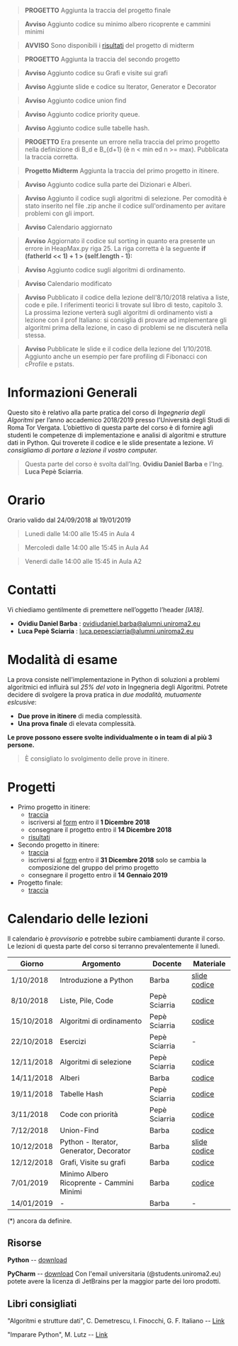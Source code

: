 > **PROGETTO** Aggiunta la traccia del progetto finale 

> **Avviso** Aggiunto codice su minimo albero ricoprente e cammini minimi

> **AVVISO** Sono disponibili i [risultati][16] del progetto di midterm

> **PROGETTO** Aggiunta la traccia del secondo progetto

> **Avviso** Aggiunto codice su Grafi e visite sui grafi

> **Avviso** Aggiunte slide e codice su Iterator, Generator e Decorator

> **Avviso** Aggiunto codice union find

> **Avviso** Aggiunto codice priority queue.

> **Avviso** Aggiunto codice sulle tabelle hash.

> **PROGETTO** Era presente un errore nella traccia del primo progetto nella definizione di B_d e B_{d+1} (è n < min ed n >= max). Pubblicata la traccia corretta.

> **Progetto Midterm** Aggiunta la traccia del primo progetto in itinere.

> **Avviso** Aggiunto codice sulla parte dei Dizionari e Alberi.

> **Avviso** Aggiunto il codice sugli algoritmi di selezione. Per comodità è stato inserito nel file .zip anche il codice sull'ordinamento per avitare problemi con gli import.

> **Avviso** Calendario aggiornato

> **Avviso** Aggiornato il codice sul sorting in quanto era presente un errore in HeapMax.py riga 25. La riga corretta è la seguente **if (fatherId << 1) + 1 > (self.length - 1):**

> **Avviso** Aggiunto codice sugli algoritmi di ordinamento. 

> **Avviso** Calendario modificato

> **Avviso** Pubblicato il codice della lezione dell'8/10/2018 relativa a liste, code e pile. I riferimenti teorici li trovate sul libro di testo, capitolo 3. La prossima lezione verterà sugli algoritmi di ordinamento visti a lezione con il prof Italiano: si consiglia di provare ad implementare gli algoritmi prima della lezione, in caso di problemi se ne discuterà nella stessa.

> **Avviso** Pubblicate le slide e il codice della lezione del 1/10/2018. Aggiunto anche un esempio per fare profiling di Fibonacci con cProfile e pstats.

# Informazioni Generali
Questo sito è relativo alla parte pratica del corso di *Ingegneria degli Algoritmi* per l’anno accademico 2018/2019 presso l'Università degli Studi di Roma Tor Vergata.
L’obiettivo di questa parte del corso è di fornire agli studenti le competenze di implementazione e analisi di algoritmi e strutture dati in Python.
Qui troverete il codice e le slide presentate a lezione. *Vi consigliamo di portare a lezione il vostro computer.*

> Questa parte del corso è svolta dall’Ing. **Ovidiu Daniel Barba** e l'Ing. **Luca Pepè Sciarria**.


# Orario
Orario valido dal 24/09/2018 al 19/01/2019

> Lunedi dalle 14:00 alle 15:45 in Aula 4

> Mercoledi dalle 14:00 alle 15:45 in Aula A4

> Venerdi dalle 14:00 alle 15:45 in Aula A2


# Contatti
Vi chiediamo gentilmente di premettere nell’oggetto l’header *[IA18]*.

* **Ovidiu Daniel Barba** : [ovidiudaniel.barba@alumni.uniroma2.eu](mailto:ovidiudaniel.barba@alumni.uniroma2.eu)
* **Luca Pepè Sciarria** : [luca.pepesciarria@alumni.uniroma2.eu](mailto:luca.pepesciarria@alumni.uniroma2.eu)


# Modalità di esame
La prova consiste nell'implementazione in Python di soluzioni a problemi algoritmici ed influirà sul *25% del voto* in Ingegneria degli Algoritmi.
Potrete decidere di svolgere la prova pratica in *due modalità, mutuamente eslcusive*:
* **Due prove in itinere** di media complessità.
* **Una prova finale** di elevata complessità.

**Le prove possono essere svolte individualmente o in team di al più 3 persone.**

> È consigliato lo svolgimento delle prove in itinere.


# Progetti

* Primo progetto in itinere:
    * [traccia][7]
    * iscriversi al [form][8] entro il **1 Dicembre 2018**
    * consegnare il progetto entro il **14 Dicembre 2018**
    * [risultati][16]
* Secondo progetto in itinere:
    * [traccia][15]
    * iscriversi al [form][8] entro il **31 Dicembre 2018** solo se cambia la composizione del gruppo del primo progetto
    * consegnare il progetto entro il **14 Gennaio 2019**
* Progetto finale:
    * [traccia][18]

# Calendario delle lezioni
Il calendario è *provvisorio* e potrebbe subire cambiamenti durante il corso. Le lezioni di questa parte del corso si terranno prevalentemente il lunedì.


| Giorno     | Argomento                            | Docente      | Materiale               |
|------------|--------------------------------------|--------------|-------------------------|
| 1/10/2018  | Introduzione a Python                | Barba        | [slide][1] [codice][2]|         
| 8/10/2018  | Liste, Pile, Code                    | Pepè Sciarria| [codice][3]          |
| 15/10/2018 | Algoritmi di ordinamento             | Pepè Sciarria| [codice][4]          |
| 22/10/2018 | Esercizi                             | Pepè Sciarria| -          |
| 12/11/2018 | Algoritmi di selezione               | Pepè Sciarria| [codice][5]           |
| 14/11/2018 | Alberi                               | Barba        | [codice][6]          |
| 19/11/2018 | Tabelle Hash                         | Pepè Sciarria| [codice][9]          |
| 3/11/2018  | Code con priorità                    | Pepè Sciarria| [codice][10]          |
| 7/12/2018  | Union-Find                           | Barba        | [codice][11]          |
| 10/12/2018 | Python - Iterator, Generator, Decorator| Barba      |[slide][13] [codice][12] |
| 12/12/2018 | Grafi, Visite su grafi               | Barba        | [codice][14]          |
| 7/01/2019  | Minimo Albero Ricoprente - Cammini Minimi | Barba        | [codice][17]          |
| 14/01/2019 | -                  | Barba            | -          |

(\*) ancora da definire.

[1]:https://raw.githubusercontent.com/uniroma2-algorithms/ingegneria-algoritmi-2018/content/slide/1_python.pdf
[2]:https://raw.githubusercontent.com/uniroma2-algorithms/ingegneria-algoritmi-2018/content/codice/1_python.zip
[3]:https://raw.githubusercontent.com/uniroma2-algorithms/ingegneria-algoritmi-2018/content/codice/2_linked_ds.zip
[4]:https://raw.githubusercontent.com/uniroma2-algorithms/ingegneria-algoritmi-2018/content/codice/3_sorting.zip
[5]:https://raw.githubusercontent.com/uniroma2-algorithms/ingegneria-algoritmi-2018/content/codice/4_selection.zip
[6]:https://raw.githubusercontent.com/uniroma2-algorithms/ingegneria-algoritmi-2018/content/codice/5_dictionarytrees.zip

[7]:https://raw.githubusercontent.com/uniroma2-algorithms/ingegneria-algoritmi-2018/content/projec_1_IA_18_19.pdf
[8]:https://docs.google.com/forms/d/e/1FAIpQLSfrvVRh2l89icwf4x-eX1QY1RYOrqzxzYCXi8tTIc0P2RYm8A/viewform

[9]:https://raw.githubusercontent.com/uniroma2-algorithms/ingegneria-algoritmi-2018/content/codice/6_hash.zip
[10]: https://raw.githubusercontent.com/uniroma2-algorithms/ingegneria-algoritmi-2018/content/codice/7%20-%20priorityQueue.zip
[11]:https://raw.githubusercontent.com/uniroma2-algorithms/ingegneria-algoritmi-2018/content/codice/8%20-%20unionFind%20.zip
[12]:https://raw.githubusercontent.com/uniroma2-algorithms/ingegneria-algoritmi-2018/content/codice/9%20-%20advanced_python.zip
[13]:https://raw.githubusercontent.com/uniroma2-algorithms/ingegneria-algoritmi-2018/content/slide/9_advanced_python.pdf
[14]:https://raw.githubusercontent.com/uniroma2-algorithms/ingegneria-algoritmi-2018/content/codice/10%20-%20Graph.zip
[15]:https://raw.githubusercontent.com/uniroma2-algorithms/ingegneria-algoritmi-2018/content/project_2_IA_18_19.pdf
[16]:https://raw.githubusercontent.com/uniroma2-algorithms/ingegneria-algoritmi-2018/content/Voti_Midterm_Progetto.pdf
[17]:https://raw.githubusercontent.com/uniroma2-algorithms/ingegneria-algoritmi-2018/content/codice/11_MST_ShortestPaths.zip
[18]:https://raw.githubusercontent.com/uniroma2-algorithms/ingegneria-algoritmi-2018/content/project_final_IA_1819.pdf
## Risorse
**Python** -- [download](https://www.python.org/)

**PyCharm** -- [download](https://www.jetbrains.com/pycharm/) Con l'email universitaria (@students.uniroma2.eu) potete avere la licenza di JetBrains per la maggior parte dei loro prodotti.


## Libri consigliati
"Algoritmi e strutture dati", C. Demetrescu, I. Finocchi, G. F. Italiano -- [Link](https://www.amazon.it/Algoritmi-strutture-dati-Camil-Demetrescu/dp/8838664684)

"Imparare Python", M. Lutz -- [Link](https://www.amazon.it/Imparare-Python-Mark-Lutz/dp/8848125956)
